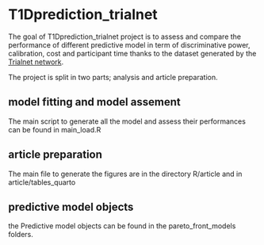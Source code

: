 
# T1Dprediction_trialnet

<!-- badges: start -->
<!-- badges: end -->

The goal of T1Dprediction_trialnet project is to assess and compare the performance of different predictive model in term of discriminative power, calibration, cost and participant time thanks to the dataset generated by the [Trialnet network](https://www.trialnet.org/researchers).


The project is split in two parts; analysis and article preparation.



## model fitting and model assement

The main script to generate all the model and assess their performances can be found in main_load.R


## article preparation

The main file to generate the figures are in the directory R/article and in article/tables_quarto

## predictive model objects

the Predictive model objects can be found in the pareto_front_models folders.


